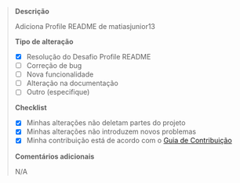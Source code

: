 > **Descrição**
> 
> Adiciona Profile README de matiasjunior13
> 
> **Tipo de alteração**
> 
> * [x]  Resolução do Desafio Profile README
> * [ ]  Correção de bug
> * [ ]  Nova funcionalidade
> * [ ]  Alteração na documentação
> * [ ]  Outro (especifique)
> 
> **Checklist**
> 
> * [x]  Minhas alterações não deletam partes do projeto
> * [x]  Minhas alterações não introduzem novos problemas
> * [x]  Minha contribuição está de acordo com o [Guia de Contribuição](https://github.com/elidianaandrade/dio-lab-open-source/blob/main/CONTRIBUTING.md)
> 
> **Comentários adicionais**
> 
> N/A

